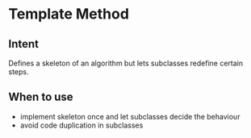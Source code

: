 # Template Method

## Intent

Defines a skeleton of an algorithm but lets subclasses redefine certain steps.

## When to use

- implement skeleton once and let subclasses decide the behaviour
- avoid code duplication in subclasses